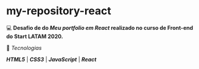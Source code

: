 # my-repository-react

💻 **Desafio de do _Meu portfolio em React_ realizado no curso de Front-end do Start LATAM 2020.**

🚀 _Tecnologias_

**_HTML5_** | **_CSS3_** | **_JavaScript_** | **_React_**
